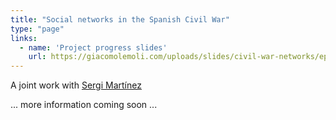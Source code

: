 ```yaml
---
title: "Social networks in the Spanish Civil War"
type: "page"
links:
  - name: 'Project progress slides'
    url: https://giacomolemoli.com/uploads/slides/civil-war-networks/epsa25_jueves.html
---
```


A joint work with <a href="https://sergimartinez.github.io/" target="_blank">Sergi Martínez</a>

... more information coming soon ...
